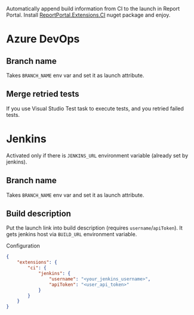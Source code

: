Automatically append build information from CI to the launch in Report Portal. Install [ReportPortal.Extensions.CI](https://www.nuget.org/packages/ReportPortal.Extensions.CI) nuget package and enjoy.

# Azure DevOps

## Branch name
Takes `BRANCH_NAME` env var and set it as launch attribute.

## Merge retried tests
If you use Visual Studio Test task to execute tests, and you retried failed tests. 

# Jenkins

Activated only if there is `JENKINS_URL` environment variable (already set by jenkins).

## Branch name
Takes `BRANCH_NAME` env var and set it as launch attribute.

## Build description
Put the launch link into build description (requires `username`/`apiToken`). It gets jenkins host via `BUILD_URL` environment variable.

Configuration
```json
{
    "extensions": {
        "ci": {
            "jenkins": {
                "username": "<your_jenkins_username>",
                "apiToken": "<user_api_token>"
            }
        }
    }
}
```